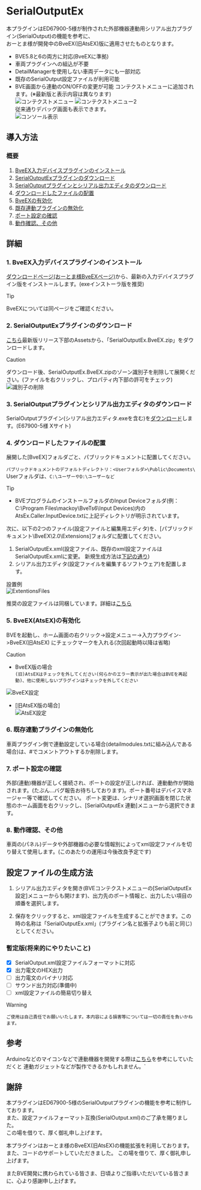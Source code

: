 # SerialOutputEx
本プラグインはED67900-5様が制作された外部機器連動用シリアル出力プラグイン(SerialOutput)の機能を参考に、  
おーとま様が開発中のBveEX(旧AtsEX)版に適用させたものとなります。

- BVE5.8と6の両方に対応(BveEXに準拠)
- 車両プラグインへの組込が不要
- DetailManagerを使用しない車両データにも一部対応
- 既存のSerialOutput設定ファイルが利用可能
- BVE画面から連動のON/OFFの変更が可能
コンテクストメニューに追加されます。(※最新版と表示内容は異なります)  
![コンテクストメニュー](https://github.com/GraphTechKEN/SerialOutputEx/blob/image/ContextMenu_BveEX.png "コンテクストメニュー")
![コンテクストメニュー2](https://github.com/GraphTechKEN/SerialOutputEx/blob/image/ContextMenu2.png "コンテクストメニュー2")  
従来通りデバッグ画面も表示できます。  
![コンソール表示](https://github.com/GraphTechKEN/SerialOutputEx/blob/image/Console.png "コンソール表示")  

## 導入方法
### 概要
1. [BveEX入力デバイスプラグインのインストール](https://github.com/GraphTechKEN/SerialOutputEx/tree/main#1-atsex%E5%85%A5%E5%8A%9B%E3%83%87%E3%83%90%E3%82%A4%E3%82%B9%E3%83%97%E3%83%A9%E3%82%B0%E3%82%A4%E3%83%B3%E3%81%AE%E3%82%A4%E3%83%B3%E3%82%B9%E3%83%88%E3%83%BC%E3%83%AB)
2. [SerialOutputExプラグインのダウンロード](https://github.com/GraphTechKEN/SerialOutputEx/tree/main?tab=readme-ov-file#2-serialoutputex%E3%83%97%E3%83%A9%E3%82%B0%E3%82%A4%E3%83%B3%E3%81%AE%E3%83%80%E3%82%A6%E3%83%B3%E3%83%AD%E3%83%BC%E3%83%89)
3. [SerialOutputプラグインとシリアル出力エディタのダウンロード](https://github.com/GraphTechKEN/SerialOutputEx/tree/main?tab=readme-ov-file#3-serialoutput%E3%83%97%E3%83%A9%E3%82%B0%E3%82%A4%E3%83%B3%E3%81%A8%E3%82%B7%E3%83%AA%E3%82%A2%E3%83%AB%E5%87%BA%E5%8A%9B%E3%82%A8%E3%83%87%E3%82%A3%E3%82%BF%E3%81%AE%E3%83%80%E3%82%A6%E3%83%B3%E3%83%AD%E3%83%BC%E3%83%89)
4. [ダウンロードしたファイルの配置](https://github.com/GraphTechKEN/SerialOutputEx/blob/main/README.md#4-%E3%83%80%E3%82%A6%E3%83%B3%E3%83%AD%E3%83%BC%E3%83%89%E3%81%97%E3%81%9F%E3%83%95%E3%82%A1%E3%82%A4%E3%83%AB%E3%81%AE%E9%85%8D%E7%BD%AE)
5. [BveEXの有効化](https://github.com/GraphTechKEN/SerialOutputEx/tree/main?tab=readme-ov-file#5-atsex%E3%81%AE%E6%9C%89%E5%8A%B9%E5%8C%96)
6. [既存連動プラグインの無効化](https://github.com/GraphTechKEN/SerialOutputEx/tree/main?tab=readme-ov-file#6-%E6%97%A2%E5%AD%98%E9%80%A3%E5%8B%95%E3%83%97%E3%83%A9%E3%82%B0%E3%82%A4%E3%83%B3%E3%81%AE%E7%84%A1%E5%8A%B9%E5%8C%96)
7. [ポート設定の確認](https://github.com/GraphTechKEN/SerialOutputEx/tree/main?tab=readme-ov-file#7-%E3%83%9D%E3%83%BC%E3%83%88%E8%A8%AD%E5%AE%9A%E3%81%AE%E7%A2%BA%E8%AA%8D)
8. [動作確認、その他](https://github.com/GraphTechKEN/SerialOutputEx/tree/main?tab=readme-ov-file#8-%E5%8B%95%E4%BD%9C%E7%A2%BA%E8%AA%8D%E3%81%9D%E3%81%AE%E4%BB%96)

## 詳細
### 1. BveEX入力デバイスプラグインのインストール
[ダウンロードページ(おーとま様BveEXページ)](https://automatic9045.github.io/AtsEX/)から、最新の入力デバイスプラグイン版をインストールします。(exeインストーラ版を推奨)
> [!TIP]
> BveEXについては同ページをご確認ください。

### 2. SerialOutputExプラグインのダウンロード
  [こちら](https://github.com/GraphTechKEN/SerialOutputEx/releases)最新版リリース下部のAssetsから、「SerialOutputEx.BveEX.zip」をダウンロードします。
> [!CAUTION]
> ダウンロード後、SerialOutputEx.BveEX.zipのゾーン識別子を削除して展開ください。(ファイルを右クリックし、プロパティ内下部の許可をチェック)  
> ![識別子の削除](https://github.com/GraphTechKEN/SerialOutputEx/blob/image/Property.png "識別子の削除")  

### 3. SerialOutputプラグインとシリアル出力エディタのダウンロード
SerialOutputプラグイン(シリアル出力エディタ.exeを含む)を[ダウンロード](https://x.com/ED67900_5/status/1773725982970859961)します。(E67900-5様 Xサイト)  

### 4. ダウンロードしたファイルの配置
展開した[BveEX]フォルダごと、パブリックドキュメントに配置してください。

`パブリックドキュメントのデフォルトディレクトリ：<Userフォルダ>\Public\Documents\` Userフォルダは、`C:\ユーザーやD:\ユーザーなど`

> [!TIP]
>- BVEプログラムのインストールフォルダのInput Deviceフォルダ(例：C:\Program Files\mackoy\BveTs6\Input Devices)内のAtsEx.Caller.InputDevice.txtに上記ディレクトリが明示されています。
  
次に、以下の2つのファイル(設定ファイルと編集用エディタ)を、[パブリックドキュメント\BveEX\2.0\Extensions]フォルダに配置してください。
1. SerialOutputEx.xml(設定ファイル、既存のxml設定ファイルはSerialOutputEx.xmlに変更。  新規生成方法は[下記の通り](#設定ファイルの生成方法))
2. シリアル出力エディタ(設定ファイルを編集するソフトウェア)を配置します。

設置例  
![ExtentionsFiles](https://github.com/GraphTechKEN/SerialOutputEx/blob/image/ExtentionsFiles.png)

推奨の設定ファイルは同梱しています。詳細は[こちら](https://github.com/GraphTechKEN/MC53_ME38_BVE_VM/blob/main/SerialOutputEx.xml)

### 5. BveEX(AtsEX)の有効化
BVEを起動し、ホーム画面の右クリック->設定メニュー->入力プラグイン->BveEX(旧AtsEX) にチェックマークを入れる(次回起動時以降は省略)

> [!CAUTION]
>- BveEX版の場合  
> `(旧)AtsEXはチェックを外してください(何らかのエラー表示が出た場合はBVEを再起動)、他に使用しないプラグインはチェックを外してください`
>
> ![BveEX設定](https://github.com/GraphTechKEN/SerialOutputEx/blob/image/BveEXCheck.png "BveEX設定")
>- [旧AtsEX版の場合]  
![AtsEX設定](https://github.com/GraphTechKEN/SerialOutputEx/blob/image/AtsExCheck.png "AtsEX設定")  

### 6. 既存連動プラグインの無効化
車両プラグイン側で連動設定している場合(detailmodules.txtに組み込んである場合)は、#でコメントアウトするか削除します。

### 7. ポート設定の確認
外部(連動)機器が正しく接続され、ポートの設定が正しければ、連動動作が開始されます。(たぶん...バグ報告お待ちしております)。ポート番号はデバイスマネージャー等で確認してください。
ポート変更は、シナリオ選択画面を閉じた状態のホーム画面を右クリックし、[SerialOutputEx 連動]メニューから選択できます。

### 8. 動作確認、その他
車両の(パネル)データや外部機器の必要な情報別によってxml設定ファイルを切り替えて使用します。(このあたりの運用は今後改良予定です)

## 設定ファイルの生成方法
1. シリアル出力エディタを開き(BVEコンテクストメニューの[SerialOutputEx 設定]メニューからも開けます)、出力先のポート情報と、出力したい項目の順番を選択します。

2. 保存をクリックすると、xml設定ファイルを生成することができます。この時の名称は「SerialOutputEx.xml」(プラグイン名と拡張子よりも前と同じ)としてください。

### 暫定版(将来的にやりたいこと)
- [x] SerialOutput.xml設定ファイルフォーマットに対応
- [x] 出力電文のHEX出力
- [ ] 出力電文のバイナリ対応
- [ ] サウンド出力対応(準備中)
- [ ] xml設定ファイルの簡易切り替え

> [!WARNING]
> `ご使用は自己責任でお願いいたします。本内容による損害等については一切の責任を負いかねます。`

## 参考
Arduinoなどのマイコンなどで連動機器を開発する際は[こちら](https://github.com/GraphTechKEN/MC53_ME38_BVE_VM#mc53-me38_bve_vm)を参考にしていただくと
連動ガジェットなどが製作できるかもしれません。`

## 謝辞
本プラグインはED67900-5様のSerialOutputプラグインの機能を参考に制作しております。  
また、設定ファイルフォーマット互換(SerialOutput.xml)のご了承を賜りました。  
この場を借りて、厚く御礼申し上げます。

本プラグインはおーとま様のBveEX(旧AtsEX)の機能拡張を利用しております。  
また、コードのサポートしていただきました。
この場を借りて、厚く御礼申し上げます。

またBVE開発に携わられている皆さま、日頃よりご指導いただいている皆さまに、心より感謝申し上げます。
